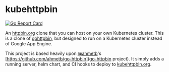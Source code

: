 # kubehttpbin

[![Go Report Card](https://goreportcard.com/badge/github.com/arschles/kubehttpbin)](https://goreportcard.com/report/github.com/arschles/kubehttpbin)

An [httpbin.org](http://httpbin.org) clone that you can host on your own Kubernetes cluster. This is a clone of [gohttpbin](https://github.com/arschles/gohttpbin), but designed to run on a Kubernetes cluster instead of Google App Engine.

This project is based heavily upon [@ahmetb](https://github.com/ahmetb)'s 
[https://github.com/ahmetb/go-httpbin](go-httpbin project). It simply adds a running server,
helm chart, and CI hooks to deploy to [kubehttpbin.org](http://kubehttpbin.org).

